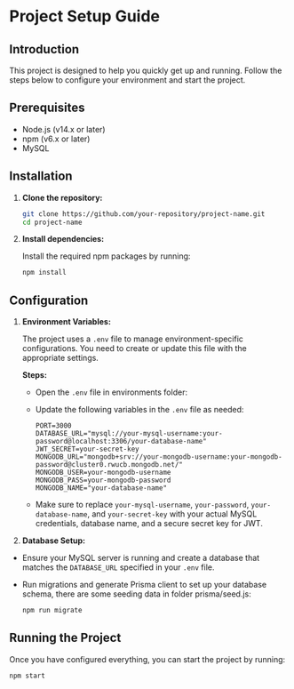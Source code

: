 # Project Setup Guide

## Introduction

This project is designed to help you quickly get up and running. Follow the steps below to configure your environment and start the project.

## Prerequisites

- Node.js (v14.x or later)
- npm (v6.x or later)
- MySQL

## Installation

1. **Clone the repository:**

   ```bash
   git clone https://github.com/your-repository/project-name.git
   cd project-name
   ```

2. **Install dependencies:**

   Install the required npm packages by running:

   ```bash
   npm install
   ```

## Configuration

1. **Environment Variables:**

   The project uses a `.env` file to manage environment-specific configurations. You need to create or update this file with the appropriate settings.

   **Steps:**

   - Open the `.env` file in environments folder:

   - Update the following variables in the `.env` file as needed:

     ```
     PORT=3000
     DATABASE_URL="mysql://your-mysql-username:your-password@localhost:3306/your-database-name"
     JWT_SECRET=your-secret-key
     MONGODB_URL="mongodb+srv://your-mongodb-username:your-mongodb-password@cluster0.rwucb.mongodb.net/"
     MONGODB_USER=your-mongodb-username
     MONGODB_PASS=your-mongodb-password
     MONGODB_NAME="your-database-name"
     ```

   - Make sure to replace `your-mysql-username`, `your-password`, `your-database-name`, and `your-secret-key` with your actual MySQL credentials, database name, and a secure secret key for JWT.

2. **Database Setup:**

- Ensure your MySQL server is running and create a database that matches the `DATABASE_URL` specified in your `.env` file.

- Run migrations and generate Prisma client to set up your database schema, there are some seeding data in folder prisma/seed.js:

  ```bash
  npm run migrate
  ```

## Running the Project

Once you have configured everything, you can start the project by running:

```bash
npm start
```
